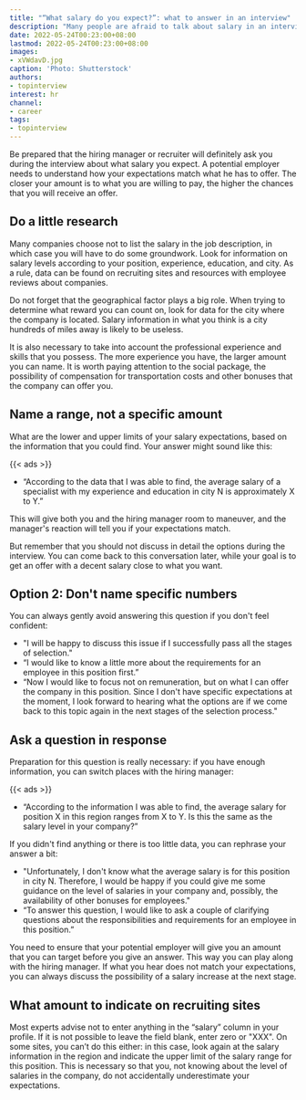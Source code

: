 ```yaml
---
title: "“What salary do you expect?”: what to answer in an interview"
description: "Many people are afraid to talk about salary in an interview: too much will scare off the employer, and too modest may be less than what you could be offered. TopInterview experts explain how to deal with this tricky question"
date: 2022-05-24T00:23:00+08:00
lastmod: 2022-05-24T00:23:00+08:00
images:
- xVWdavD.jpg
caption: 'Photo: Shutterstock'
authors:
- topinterview
interest: hr
channel: 
- career
tags: 
- topinterview
---
```


Be prepared that the hiring manager or recruiter will definitely ask you during the interview about what salary you expect. A potential employer needs to understand how your expectations match what he has to offer. The closer your amount is to what you are willing to pay, the higher the chances that you will receive an offer.

Do a little research
--------------------

Many companies choose not to list the salary in the job description, in which case you will have to do some groundwork. Look for information on salary levels according to your position, experience, education, and city. As a rule, data can be found on recruiting sites and resources with employee reviews about companies.

Do not forget that the geographical factor plays a big role. When trying to determine what reward you can count on, look for data for the city where the company is located. Salary information in what you think is a city hundreds of miles away is likely to be useless.

It is also necessary to take into account the professional experience and skills that you possess. The more experience you have, the larger amount you can name. It is worth paying attention to the social package, the possibility of compensation for transportation costs and other bonuses that the company can offer you.

Name a range, not a specific amount
-----------------------------------

What are the lower and upper limits of your salary expectations, based on the information that you could find. Your answer might sound like this:

{{< ads >}}

*   “According to the data that I was able to find, the average salary of a specialist with my experience and education in city N is approximately X to Y.”

This will give both you and the hiring manager room to maneuver, and the manager's reaction will tell you if your expectations match.

But remember that you should not discuss in detail the options during the interview. You can come back to this conversation later, while your goal is to get an offer with a decent salary close to what you want.

Option 2: Don't name specific numbers
-------------------------------------

You can always gently avoid answering this question if you don't feel confident:

*   "I will be happy to discuss this issue if I successfully pass all the stages of selection."
*   “I would like to know a little more about the requirements for an employee in this position first.”
*   “Now I would like to focus not on remuneration, but on what I can offer the company in this position. Since I don't have specific expectations at the moment, I look forward to hearing what the options are if we come back to this topic again in the next stages of the selection process."

Ask a question in response
--------------------------

Preparation for this question is really necessary: ​​if you have enough information, you can switch places with the hiring manager:

{{< ads >}}

*   “According to the information I was able to find, the average salary for position X in this region ranges from X to Y. Is this the same as the salary level in your company?”

If you didn't find anything or there is too little data, you can rephrase your answer a bit:

*   "Unfortunately, I don't know what the average salary is for this position in city N. Therefore, I would be happy if you could give me some guidance on the level of salaries in your company and, possibly, the availability of other bonuses for employees."
*   “To answer this question, I would like to ask a couple of clarifying questions about the responsibilities and requirements for an employee in this position.”

You need to ensure that your potential employer will give you an amount that you can target before you give an answer. This way you can play along with the hiring manager. If what you hear does not match your expectations, you can always discuss the possibility of a salary increase at the next stage.

What amount to indicate on recruiting sites
-------------------------------------------

Most experts advise not to enter anything in the “salary” column in your profile. If it is not possible to leave the field blank, enter zero or "XXX". On some sites, you can’t do this either: in this case, look again at the salary information in the region and indicate the upper limit of the salary range for this position. This is necessary so that you, not knowing about the level of salaries in the company, do not accidentally underestimate your expectations.